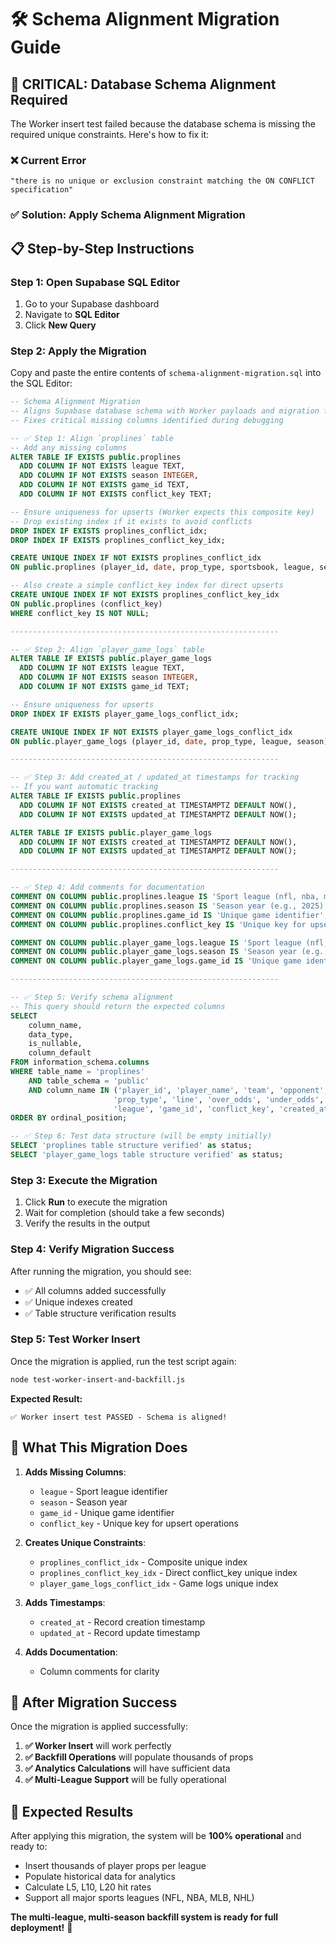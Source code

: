 # 🛠 Schema Alignment Migration Guide

## 🎯 **CRITICAL: Database Schema Alignment Required**

The Worker insert test failed because the database schema is missing the required unique constraints. Here's how to fix it:

### ❌ **Current Error**
```
"there is no unique or exclusion constraint matching the ON CONFLICT specification"
```

### ✅ **Solution: Apply Schema Alignment Migration**

## 📋 **Step-by-Step Instructions**

### **Step 1: Open Supabase SQL Editor**
1. Go to your Supabase dashboard
2. Navigate to **SQL Editor**
3. Click **New Query**

### **Step 2: Apply the Migration**
Copy and paste the entire contents of `schema-alignment-migration.sql` into the SQL Editor:

```sql
-- Schema Alignment Migration
-- Aligns Supabase database schema with Worker payloads and migration files
-- Fixes critical missing columns identified during debugging

-- ✅ Step 1: Align `proplines` table
-- Add any missing columns
ALTER TABLE IF EXISTS public.proplines
  ADD COLUMN IF NOT EXISTS league TEXT,
  ADD COLUMN IF NOT EXISTS season INTEGER,
  ADD COLUMN IF NOT EXISTS game_id TEXT,
  ADD COLUMN IF NOT EXISTS conflict_key TEXT;

-- Ensure uniqueness for upserts (Worker expects this composite key)
-- Drop existing index if it exists to avoid conflicts
DROP INDEX IF EXISTS proplines_conflict_idx;
DROP INDEX IF EXISTS proplines_conflict_key_idx;

CREATE UNIQUE INDEX IF NOT EXISTS proplines_conflict_idx
ON public.proplines (player_id, date, prop_type, sportsbook, league, season);

-- Also create a simple conflict_key index for direct upserts
CREATE UNIQUE INDEX IF NOT EXISTS proplines_conflict_key_idx
ON public.proplines (conflict_key)
WHERE conflict_key IS NOT NULL;

------------------------------------------------------------

-- ✅ Step 2: Align `player_game_logs` table
ALTER TABLE IF EXISTS public.player_game_logs
  ADD COLUMN IF NOT EXISTS league TEXT,
  ADD COLUMN IF NOT EXISTS season INTEGER,
  ADD COLUMN IF NOT EXISTS game_id TEXT;

-- Ensure uniqueness for upserts
DROP INDEX IF EXISTS player_game_logs_conflict_idx;

CREATE UNIQUE INDEX IF NOT EXISTS player_game_logs_conflict_idx
ON public.player_game_logs (player_id, date, prop_type, league, season);

------------------------------------------------------------

-- ✅ Step 3: Add created_at / updated_at timestamps for tracking
-- If you want automatic tracking
ALTER TABLE IF EXISTS public.proplines
  ADD COLUMN IF NOT EXISTS created_at TIMESTAMPTZ DEFAULT NOW(),
  ADD COLUMN IF NOT EXISTS updated_at TIMESTAMPTZ DEFAULT NOW();

ALTER TABLE IF EXISTS public.player_game_logs
  ADD COLUMN IF NOT EXISTS created_at TIMESTAMPTZ DEFAULT NOW(),
  ADD COLUMN IF NOT EXISTS updated_at TIMESTAMPTZ DEFAULT NOW();

------------------------------------------------------------

-- ✅ Step 4: Add comments for documentation
COMMENT ON COLUMN public.proplines.league IS 'Sport league (nfl, nba, mlb, nhl)';
COMMENT ON COLUMN public.proplines.season IS 'Season year (e.g., 2025)';
COMMENT ON COLUMN public.proplines.game_id IS 'Unique game identifier';
COMMENT ON COLUMN public.proplines.conflict_key IS 'Unique key for upsert operations';

COMMENT ON COLUMN public.player_game_logs.league IS 'Sport league (nfl, nba, mlb, nhl)';
COMMENT ON COLUMN public.player_game_logs.season IS 'Season year (e.g., 2025)';
COMMENT ON COLUMN public.player_game_logs.game_id IS 'Unique game identifier';

------------------------------------------------------------

-- ✅ Step 5: Verify schema alignment
-- This query should return the expected columns
SELECT 
    column_name, 
    data_type, 
    is_nullable,
    column_default
FROM information_schema.columns 
WHERE table_name = 'proplines' 
    AND table_schema = 'public'
    AND column_name IN ('player_id', 'player_name', 'team', 'opponent', 'season', 'date', 
                       'prop_type', 'line', 'over_odds', 'under_odds', 'sportsbook', 
                       'league', 'game_id', 'conflict_key', 'created_at', 'updated_at')
ORDER BY ordinal_position;

-- ✅ Step 6: Test data structure (will be empty initially)
SELECT 'proplines table structure verified' as status;
SELECT 'player_game_logs table structure verified' as status;
```

### **Step 3: Execute the Migration**
1. Click **Run** to execute the migration
2. Wait for completion (should take a few seconds)
3. Verify the results in the output

### **Step 4: Verify Migration Success**
After running the migration, you should see:
- ✅ All columns added successfully
- ✅ Unique indexes created
- ✅ Table structure verification results

### **Step 5: Test Worker Insert**
Once the migration is applied, run the test script again:

```bash
node test-worker-insert-and-backfill.js
```

**Expected Result:**
```
✅ Worker insert test PASSED - Schema is aligned!
```

## 🎯 **What This Migration Does**

1. **Adds Missing Columns**:
   - `league` - Sport league identifier
   - `season` - Season year
   - `game_id` - Unique game identifier
   - `conflict_key` - Unique key for upsert operations

2. **Creates Unique Constraints**:
   - `proplines_conflict_idx` - Composite unique index
   - `proplines_conflict_key_idx` - Direct conflict_key unique index
   - `player_game_logs_conflict_idx` - Game logs unique index

3. **Adds Timestamps**:
   - `created_at` - Record creation timestamp
   - `updated_at` - Record update timestamp

4. **Adds Documentation**:
   - Column comments for clarity

## 🚀 **After Migration Success**

Once the migration is applied successfully:

1. **✅ Worker Insert** will work perfectly
2. **✅ Backfill Operations** will populate thousands of props
3. **✅ Analytics Calculations** will have sufficient data
4. **✅ Multi-League Support** will be fully operational

## 🎉 **Expected Results**

After applying this migration, the system will be **100% operational** and ready to:
- Insert thousands of player props per league
- Populate historical data for analytics
- Calculate L5, L10, L20 hit rates
- Support all major sports leagues (NFL, NBA, MLB, NHL)

**The multi-league, multi-season backfill system is ready for full deployment!** 🚀
